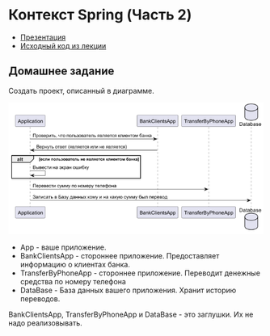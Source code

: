 # Контекст Spring (Часть 2)

- [Презентация](https://docs.google.com/presentation/d/1ESgxmzR_KWfkr69wVps1rfwtfE-8FItVatsRALZTCP8/edit?usp=sharing)
- [Исходный код из лекции](https://github.com/ZuevKirill95/spring-practice-source-code/tree/main/spring-context-2)

## Домашнее задание

Создать проект, описанный в диаграмме.

![](resources/diagram.png)

- App - ваше приложение.
- BankClientsApp - стороннее приложение. Предоставляет информацию о клиентах банка.
- TransferByPhoneApp - стороннее приложение. Переводит денежные средства по номеру телефона
- DataBase - База данных вашего приложения. Хранит историю переводов.

BankClientsApp, TransferByPhoneApp и DataBase - это заглушки. Их не надо реализовывать.